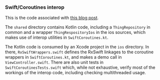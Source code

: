### Swift/Coroutines interop

This is the code associated with [this blog post](https://dev.to/touchlab/working-with-kotlin-coroutines-and-rxswift-24fa). 

The `shared` directory contains Kotlin code, including a `ThingRepository` in common and a wrapper `ThingRespositoryIos` in the ios sources, which makes use of interop utilities in `SwiftCoroutines.kt`. 

The Kotlin code is consumed by an Xcode project in the `ios` directory. In there, `RxSwiftWrappers.swift` defines the RxSwift linkages to the coroutine wrappers in `SwiftCoroutines.kt`, and makes a demo call in `ViewController.swift`. There are also unit tests in `SwiftCoroutinesTests.swift` which, while not exhaustive, verify most of the workings of the interop code, including checking multithreaded usage.
